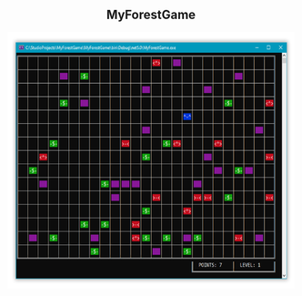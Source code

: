 <p align="center">
  <h2 align="center">
    MyForestGame
  </h2>
  <center>
    <img align="center" height="450" align="centr" src="preview.png">
  </center>
</p>
